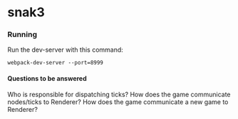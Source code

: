 # snak3 #

### Running ###

Run the dev-server with this command:

`webpack-dev-server --port=8999`


#### Questions to be answered ####

Who is responsible for dispatching ticks?
How does the game communicate nodes/ticks to Renderer?
How does the game communicate a new game to Renderer?
